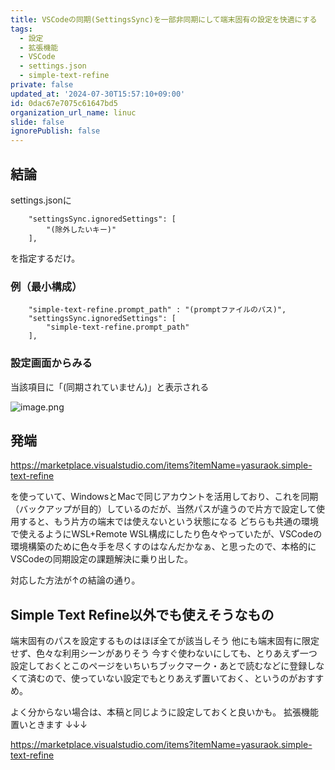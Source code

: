```yaml
---
title: VSCodeの同期(SettingsSync)を一部非同期にして端末固有の設定を快適にする
tags:
  - 設定
  - 拡張機能
  - VSCode
  - settings.json
  - simple-text-refine
private: false
updated_at: '2024-07-30T15:57:10+09:00'
id: 0dac67e7075c61647bd5
organization_url_name: linuc
slide: false
ignorePublish: false
---
```

## 結論
settings.jsonに

```
    "settingsSync.ignoredSettings": [
        "(除外したいキー)"
    ],
```

を指定するだけ。

### 例（最小構成）
```
    "simple-text-refine.prompt_path" : "(promptファイルのパス)",
    "settingsSync.ignoredSettings": [
        "simple-text-refine.prompt_path"
    ],
```

### 設定画面からみる
当該項目に「(同期されていません)」と表示される

![image.png](https://qiita-image-store.s3.ap-northeast-1.amazonaws.com/0/122800/98c4104c-cacd-e64d-a153-9708674fa1fd.png)

## 発端
https://marketplace.visualstudio.com/items?itemName=yasuraok.simple-text-refine

を使っていて、WindowsとMacで同じアカウントを活用しており、これを同期（バックアップが目的）しているのだが、当然パスが違うので片方で設定して使用すると、もう片方の端末では使えないという状態になる
どちらも共通の環境で使えるようにWSL+Remote WSL構成にしたり色々やっていたが、VSCodeの環境構築のために色々手を尽くすのはなんだかなぁ、と思ったので、本格的にVSCodeの同期設定の課題解決に乗り出した。

対応した方法が↑の結論の通り。

## Simple Text Refine以外でも使えそうなもの
端末固有のパスを設定するものはほぼ全てが該当しそう
他にも端末固有に限定せず、色々な利用シーンがありそう
今すぐ使わないにしても、とりあえず一つ設定しておくとこのページをいちいちブックマーク・あとで読むなどに登録しなくて済むので、使っていない設定でもとりあえず置いておく、というのがおすすめ。

よく分からない場合は、本稿と同じように設定しておくと良いかも。
拡張機能置いときます
↓↓↓

https://marketplace.visualstudio.com/items?itemName=yasuraok.simple-text-refine
